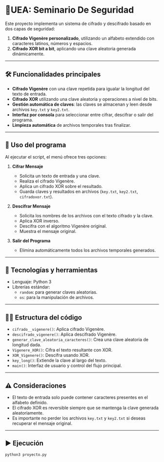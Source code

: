 # 🔐UEA: Seminario De Seguridad

Este proyecto implementa un sistema de cifrado y descifrado basado en dos capas de seguridad:

1. **Cifrado Vigenère personalizado**, utilizando un alfabeto extendido con caracteres latinos, números y espacios.
2. **Cifrado XOR bit a bit**, aplicando una clave aleatoria generada dinámicamente.

---

## 🛠️ Funcionalidades principales

- **Cifrado Vigenère** con una clave repetida para igualar la longitud del texto de entrada.
- **Cifrado XOR** utilizando una clave aleatoria y operaciones a nivel de bits.
- **Gestión automática de claves**: las claves se almacenan y leen desde archivos `key.txt` y `key2.txt`.
- **Interfaz por consola** para seleccionar entre cifrar, descifrar o salir del programa.
- **Limpieza automática** de archivos temporales tras finalizar.

---

## 📌 Uso del programa

Al ejecutar el script, el menú ofrece tres opciones:

1. **Cifrar Mensaje**  
   - Solicita un texto de entrada y una clave.
   - Realiza el cifrado Vigenère.
   - Aplica un cifrado XOR sobre el resultado.
   - Guarda claves y resultados en archivos (`key.txt`, `key2.txt`, `cifradoxor.txt`).

2. **Descifrar Mensaje**  
   - Solicita los nombres de los archivos con el texto cifrado y la clave.
   - Aplica XOR inverso.
   - Descifra con el algoritmo Vigenère original.
   - Muestra el mensaje original.

3. **Salir del Programa**  
   - Elimina automáticamente todos los archivos temporales generados.

---

## 🧮 Tecnologías y herramientas

- Lenguaje: Python 3
- Librerías estándar:
  - `random`: para generar claves aleatorias.
  - `os`: para la manipulación de archivos.

---

## 🧑‍💻 Estructura del código

- `cifrado__vigenere()`: Aplica cifrado Vigenère.
- `descifrado_vigenere()`: Aplica descifrado Vigenère.
- `generar_clave_aleatoria_caracteres()`: Crea una clave aleatoria de longitud dada.
- `Vigenere_XOR()`: Cifra el texto resultante con XOR.
- `XOR_Vigenere()`: Descifra usando XOR.
- `key_long()`: Extiende la clave al largo del texto.
- `main()`: Interfaz de usuario y control del flujo principal.

---

## ⚠️ Consideraciones

- El texto de entrada solo puede contener caracteres presentes en el alfabeto definido.
- El cifrado XOR es reversible siempre que se mantenga la clave generada aleatoriamente.
- Es importante no perder los archivos `key.txt` y `key2.txt` si deseas recuperar el mensaje original.

---
## ▶️ Ejecución

```bash
python3 proyecto.py

